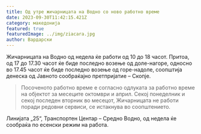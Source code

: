 ```yaml
---
title: Од утре жичарницата на Водно со ново работно време
date: 2023-09-30T11:42:15.421Z
category: македонија
featured: true
featuredImage: ../img/ziacara.jpg
author: Вардарски
---
```

<!--StartFragment-->

Жичарницата на Водно од недела ќе работи од 10 до 18 часот. Притоа, од 17 до 17.30 часот ќе биде последно возење од доле-нагоре, односно во 17.45 часот ќе биде последно возење од горе-надоле, соопштија денеска од Јавното сообраќајно претпријатие – Скопје.

> Посоченото работно време е согласно одлуката за работно време на објектот за месеците октомври и април. Секој понеделник и секој последен вторник во месецот, Жичарницата не работи поради редовни сервиси, се истакнува во соопштението.

Линијата „25“, Транспортен Центар – Средно Водно, од недела ќе сообраќа по есенски режим на работа.

<!--EndFragment-->